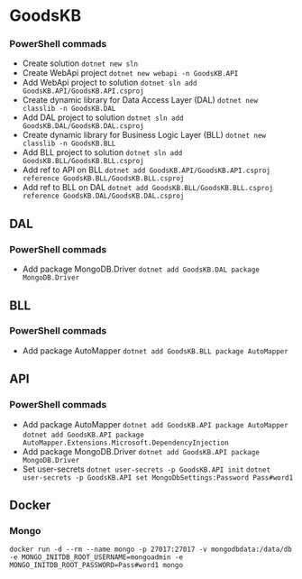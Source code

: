 # GoodsKB

### PowerShell commads

- Create solution
`dotnet new sln`
- Create WebApi project
`dotnet new webapi -n GoodsKB.API`
- Add WebApi project to solution
`dotnet sln add GoodsKB.API/GoodsKB.API.csproj`
- Create dynamic library for Data Access Layer (DAL)
`dotnet new classlib -n GoodsKB.DAL`
- Add DAL project to solution
`dotnet sln add GoodsKB.DAL/GoodsKB.DAL.csproj`
- Create dynamic library for Business Logic Layer (BLL)
`dotnet new classlib -n GoodsKB.BLL`
- Add BLL project to solution
`dotnet sln add GoodsKB.BLL/GoodsKB.BLL.csproj`
- Add ref to API on BLL
`dotnet add GoodsKB.API/GoodsKB.API.csproj reference GoodsKB.BLL/GoodsKB.BLL.csproj`
- Add ref to BLL on DAL
`dotnet add GoodsKB.BLL/GoodsKB.BLL.csproj reference GoodsKB.DAL/GoodsKB.DAL.csproj`


## DAL

### PowerShell commads

- Add package MongoDB.Driver
`dotnet add GoodsKB.DAL package MongoDB.Driver`

## BLL

### PowerShell commads

- Add package AutoMapper
`dotnet add GoodsKB.BLL package AutoMapper `

## API

### PowerShell commads

- Add package AutoMapper
`dotnet add GoodsKB.API package AutoMapper `
`dotnet add GoodsKB.API package AutoMapper.Extensions.Microsoft.DependencyInjection`
- Add package MongoDB.Driver
`dotnet add GoodsKB.API package MongoDB.Driver`
- Set user-secrets
`dotnet user-secrets -p GoodsKB.API init`
`dotnet user-secrets -p GoodsKB.API set MongoDbSettings:Password Pass#word1`


## Docker

### Mongo

`docker run -d --rm --name mongo -p 27017:27017 -v mongodbdata:/data/db -e MONGO_INITDB_ROOT_USERNAME=mongoadmin -e MONGO_INITDB_ROOT_PASSWORD=Pass#word1 mongo`